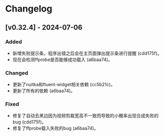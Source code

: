# Changelog

## [v0.32.4] - 2024-07-06

### Added
- 新增失败提示条，程序出错之后会在主页面弹出提示条进行提醒 (cdd175f)。
- 现在会检测ffprobe是否能够成功载入 (a6baa74)。

### Changed
- 更新了nuitka和fluent-widget相关依赖 (cc5b21c)。
- 更新了所有的依赖 (a6baa74)。

### Fixed
- 修复了自动去黑边因为视频剪裁宽高不一致而导致的小概率出现合成失败的bug (cdd175f)。
- 修复了ffprobe载入失败的bug (a6baa74)。

